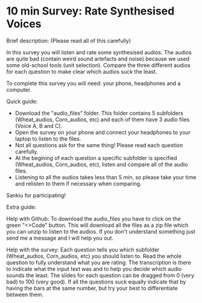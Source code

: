 # 10 min Survey: Rate Synthesised Voices

Brief description: (Please read all of this carefully)

In this survey you will listen and rate some synthesised audios. The audios are quite bad (contain weird sound artefacts and noise) because we used some old-school tools (unit selection). Compare the three different audios for each question to make clear which audios suck the least.

To complete this survey you will need: your phone, headphones and a computer.

Quick guide: 

- Download the "audio_files" folder. This folder contains 5 subfolders (Wheat_audios, Corn_audios, etc) and each of them have 3 audio files (Voice A, B and C).
- Open the survey on your phone and connect your headphones to your laptop to listen to the files.
- Not all questions ask for the same thing! Please read each question carefully.
- At the begining of each question a specific subfolder is specified (Wheat_audios, Corn_audios, etc), listen and compare all of the audio files.
- Listening to all the audios takes less than 5 min, so please take your time and relisten to them if necessary when comparing.

Sankiu for participating!


Extra guide:

Help with Github:
To download the audio_files you have to click on the green "<>Code" button. This will download all the files as a zip file which you can unzip to listen to the audios. If you don't understand something just send me a message and I will help you out.

Help with the survey:
Each question tells you which subfolder (Wheat_audios, Corn_audios, etc) you should listen to. Read the whole question to fully understand what you are rating. The transcription is there to indicate what the input text was and to help you decide which audio sounds the least. The slides for each question can be dragged from 0 (very bad) to 100 (very good). If all the questions suck equally indicate that by having the bars at the same number, but try your best to differentiate between them.
